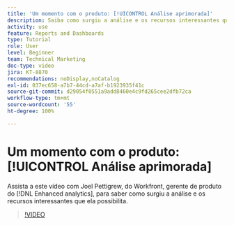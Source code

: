 ```yaml
---
title: 'Um momento com o produto: [!UICONTROL Análise aprimorada]'
description: Saiba como surgiu a análise e os recursos interessantes que ela possibilita com Joel Pettigrew, gerente de produto do  [!DNL Enhanced analytics].
activity: use
feature: Reports and Dashboards
type: Tutorial
role: User
level: Beginner
team: Technical Marketing
doc-type: video
jira: KT-8870
recommendations: noDisplay,noCatalog
exl-id: 037ec658-a7b7-44cd-a7af-b1923935f41c
source-git-commit: d29054f0551a9add8460e4c9fd265cee2dfb72ca
workflow-type: tm+mt
source-wordcount: '55'
ht-degree: 100%

---
```


# Um momento com o produto: [!UICONTROL Análise aprimorada]

Assista a este vídeo com Joel Pettigrew, do Workfront, gerente de produto do [!DNL Enhanced analytics], para saber como surgiu a análise e os recursos interessantes que ela possibilita.

>[!VIDEO](https://video.tv.adobe.com/v/335042/?quality=12&learn=on)
